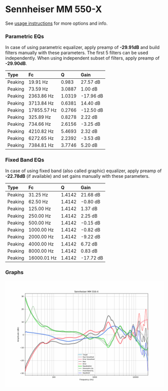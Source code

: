 # Sennheiser MM 550-X
See [usage instructions](https://github.com/jaakkopasanen/AutoEq#usage) for more options and info.

### Parametric EQs
In case of using parametric equalizer, apply preamp of **-29.91dB** and build filters manually
with these parameters. The first 5 filters can be used independently.
When using independent subset of filters, apply preamp of **-29.90dB**.

| Type    | Fc          |      Q | Gain      |
|:--------|:------------|:-------|:----------|
| Peaking | 19.91 Hz    | 0.983  | 27.57 dB  |
| Peaking | 73.59 Hz    | 3.0887 | 1.00 dB   |
| Peaking | 2363.86 Hz  | 1.0319 | -17.96 dB |
| Peaking | 3713.84 Hz  | 0.6381 | 14.40 dB  |
| Peaking | 17855.57 Hz | 0.2766 | -12.50 dB |
| Peaking | 325.89 Hz   | 0.8278 | 2.22 dB   |
| Peaking | 734.66 Hz   | 2.6156 | -3.25 dB  |
| Peaking | 4210.82 Hz  | 5.4693 | 2.32 dB   |
| Peaking | 6272.65 Hz  | 2.2392 | -3.53 dB  |
| Peaking | 7384.81 Hz  | 3.7746 | 5.20 dB   |

### Fixed Band EQs
In case of using fixed band (also called graphic) equalizer, apply preamp of **-22.78dB**
(if available) and set gains manually with these parameters.

| Type    | Fc          |      Q | Gain      |
|:--------|:------------|:-------|:----------|
| Peaking | 31.25 Hz    | 1.4142 | 21.68 dB  |
| Peaking | 62.50 Hz    | 1.4142 | -0.80 dB  |
| Peaking | 125.00 Hz   | 1.4142 | 1.37 dB   |
| Peaking | 250.00 Hz   | 1.4142 | 2.25 dB   |
| Peaking | 500.00 Hz   | 1.4142 | -0.15 dB  |
| Peaking | 1000.00 Hz  | 1.4142 | -0.82 dB  |
| Peaking | 2000.00 Hz  | 1.4142 | -9.22 dB  |
| Peaking | 4000.00 Hz  | 1.4142 | 6.72 dB   |
| Peaking | 8000.00 Hz  | 1.4142 | 0.83 dB   |
| Peaking | 16000.01 Hz | 1.4142 | -17.72 dB |

### Graphs
![](./Sennheiser%20MM%20550-X.png)